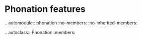 Phonation features
==================================

.. automodule:: phonation
   :no-members:
   :no-inherited-members:

   .. autoclass:: Phonation
      :members: